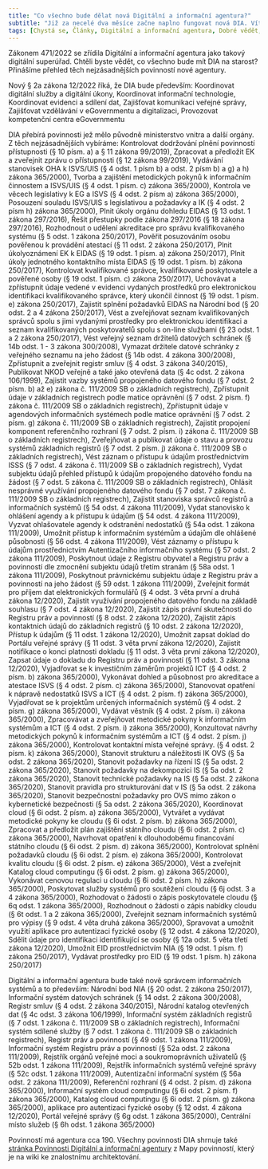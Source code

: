 ```yaml
---
title: "Co všechno bude dělat nová Digitální a informační agentura?"
subtitle: "Již za necelé dva měsíce začne naplno fungovat nová DIA. Víte ale, co vše bude muset řešit a jaké budou její povinnosti a pravomoci? Máme pro vás unikátní přehled."
tags: [Chystá se, Články, Digitální a informační agentura, Dobré vědět, Informace, Naše práce, Povinnosti, Projekt Mapa povinností, Řízení EG, Zajímavosti]]
---
```




Zákonem 471/2022 se zřídila Digitální a informační agentura jako takový digitální superúřad. Chtěli byste vědět, co všechno bude mít DIA na starost? Přinášíme přehled těch nejzásadnějších povinností nové agentury.


<!-- more -->

Nový § 2a zákona 12/2022 říká, že DIA bude především: Koordinovat digitální služby a digitální úkony, Koordinovat informační technologie, Koordinovat evidenci a sdílení dat, Zajišťovat komunikaci veřejné správy, Zajišťovat vzdělávání v eGovernmentu a digitalizaci, Provozovat kompetenční centra eGovernmentu


DIA přebírá povinnosti jež mělo původně ministerstvo vnitra a další orgány. Z těch nejzásadnějších vybíráme: Kontrolovat dodržování plnění povinností přístupnosti (§ 10 písm. a) a § 11 zákona 99/2019), Zpracovat a předložit EK a zveřejnit zprávu o přístupnosti (§ 12 zákona 99/2019), Vydávání stanovisek OHA k ISVS/UIS (§ 4 odst. 1 písm b) a odst. 2 písm b) a g) a h) zákona 365/2000), Tvorba a zajištění metodických pokynů k informačním činnostem a ISVS/UIS (§ 4 odst. 1 písm. c) zákona 365/2000), Kontrola ve věcech legislativy k EG a ISVS (§ 4 odst. 2 písm a) zákona 365/2000), Posouzení souladu ISVS/UIS s legislativou a požadavky a IK (§ 4 odst. 2 písm h) zákona 365/2000), Plnit úkoly orgánu dohledu EIDAS (§ 13 odst. 1 zákona 297/2016), Řešit přestupky podle zákona 297/2016 (§ 18 zákona 297/2016), Rozhodnout o udělení akreditace pro správu kvalifikovaného systému (§ 5 odst. 1 zákona 250/2017), Pověřit posuzováním osobu pověřenou k provádění atestací (§ 11 odst. 2 zákona 250/2017), Plnit úkolyoznámení EK k EIDAS (§ 19 odst. 1 písm. a) zákona 250/2017), Plnit úkoly jednotného kontaktního místa EIDAS (§ 19 odst. 1 písm. b) zákona 250/2017), Kontrolovat kvalifikované správce, kvalifikované poskytovatele a pověřené osoby (§ 19 odst. 1 písm. c) zákona 250/2017), Uchovávat a zpřístupnit údaje vedené v evidenci vydaných prostředků pro elektronickou identifikaci kvalifikovaného správce, který ukončil činnost (§ 19 odst. 1 písm. e) zákona 250/2017), Zajistit splnění požadavků EIDAS na Národní bod (§ 20 odst. 2 a 4 zákona 250/2017), Vést a zveřejňovat seznam kvalifikovaných správců spolu s jimi vydanými prostředky pro elektronickou identifikaci a seznam kvalifikovaných poskytovatelů spolu s on-line službami (§ 23 odst. 1 a 2 zákona 250/2017), Vést veřejný seznam držitelů datových schránek (§ 14b odst. 1 - 3 zákona 300/2008), Vymazat držitele datové schránky z veřejného seznamu na jeho žádost (§ 14b odst. 4 zákona 300/2008), Zpřístupnit a zveřejnit registr smluv (§ 4 odst. 3 zákona 340/2015), Publikovat NKOD veřejně a také jako otevřená data (§ 4c odst. 2 zákona 106/1999), Zajistit vazby systémů propojeného datového fondu (§ 7 odst. 2 písm. b) až e) zákona č. 111/2009 SB o základních registrech), Zpřístupnit údaje v základních registrech podle matice oprávnění (§ 7 odst. 2 písm. f) zákona č. 111/2009 SB o základních registrech), Zpřístupnit údaje v agendových informačních systémech podle matice oprávnění (§ 7 odst. 2 písm. g) zákona č. 111/2009 SB o základních registrech), Zajistit propojení komponent referenčního rozhraní (§ 7 odst. 2 písm. i) zákona č. 111/2009 SB o základních registrech), Zveřejňovat a publikovat údaje o stavu a provozu systémů základních registrů (§ 7 odst. 2 písm. j) zákona č. 111/2009 SB o základních registrech), Vést záznam o přístupu k údajům prostřednictvím ISSS (§ 7 odst. 4 zákona č. 111/2009 SB o základních registrech), Vydat subjektu údajů přehled přístupů k údajům propojeného datového fondu na žádost (§ 7 odst. 5 zákona č. 111/2009 SB o základních registrech), Ohlásit nesprávné využívání propojeného datového fondu (§ 7 odst. 7 zákona č. 111/2009 SB o základních registrech), Zajistit stanoviska správců registrů a informačních systémů (§ 54 odst. 4 zákona 111/2009), Vydat stanovisko k ohlášení agendy a k přístupu k údajům (§ 54 odst. 4 zákona 111/2009), Vyzvat ohlašovatele agendy k odstranění nedostatků (§ 54a odst. 1 zákona 111/2009), Umožnit přístup k informačním systémům a údajům dle ohlášené působnosti (§ 56 odst. 4 zákona 111/2009), Vést záznamy o přístupu k údajům prostřednictvím Autentizačního informačního systému (§ 57 odst. 2 zákona 111/2009), Poskytnout údaje z Registru obyvatel a Registru práv a povinností dle zmocnění subjektu údajů třetím stranám (§ 58a odst. 1 zákona 111/2009), Poskytnout právnickému subjektu údaje z Registru práv a povinností na jeho žádost (§ 59 odst. 1 zákona 111/2009), Zveřejnit formát pro příjem dat elektronických formulářů (§ 4 odst. 3 věta první a druhá zákona 12/2020), Zajistit využívání propojeného datového fondu na základě souhlasu (§ 7 odst. 4 zákona 12/2020), Zajistit zápis právní skutečnosti do Registru práv a povinností (§ 8 odst. 2 zákona 12/2020), Zajistit zápis kontaktních údajů do základních registrů (§ 10 odst. 2 zákona 12/2020), Přístup k údajům (§ 11 odst. 1 zákona 12/2020), Umožnit zapsat doklad do Portálu veřejné správy (§ 11 odst. 3 věta první zákona 12/2020), Zajistit notifikace o konci platnosti dokladu (§ 11 odst. 3 věta první zákona 12/2020), Zapsat údaje o dokladu do Registru práv a povinností (§ 11 odst. 3 zákona 12/2020), Vyjadřovat se k investičním záměrům projektů ICT (§ 4 odst. 2 písm. b) zákona 365/2000), Vykonávat dohled a působnost pro akreditace a atestace ISVS (§ 4 odst. 2 písm. c) zákona 365/2000), Stanovovat opatření k nápravě nedostatků ISVS a ICT (§ 4 odst. 2 písm. f) zákona 365/2000), Vyjadřovat se k projektům určených informačních systémů (§ 4 odst. 2 písm. g) zákona 365/2000), Vydávat věstník (§ 4 odst. 2 písm. i) zákona 365/2000), Zpracovávat a zveřejňovat metodické pokyny k informačním systémům a ICT (§ 4 odst. 2 písm. i) zákona 365/2000), Konzultovat návrhy metodických pokynů k informačním systémům a ICT (§ 4 odst. 2 písm. j) zákona 365/2000), Kontrolovat kontaktní místa veřejné správy. (§ 4 odst. 2 písm. k) zákona 365/2000), Stanovit strukturu a náležitosti IK OVS (§ 5a odst. 2 zákona 365/2020), Stanovit požadavky na řízení IS (§ 5a odst. 2 zákona 365/2020), Stanovit požadavky na dekompozici IS (§ 5a odst. 2 zákona 365/2020), Stanovit technické požadavky na IS (§ 5a odst. 2 zákona 365/2020), Stanovit pravidla pro strukturování dat v IS (§ 5a odst. 2 zákona 365/2020), Stanovit bezpečnostní požadavky pro OVS mimo zákon o kybernetické bezpečnosti (§ 5a odst. 2 zákona 365/2020), Koordinovat cloud (§ 6i odst. 2 písm. a) zákona 365/2000), Vytvářet a vydávat metodické pokyny ke cloudu (§ 6i odst. 2 písm. b) zákona 365/2000), Zpracovat a předložit plán zajištění státního cloudu (§ 6i odst. 2 písm. c) zákona 365/2000), Navrhovat opatření k dlouhodobému financování státního cloudu (§ 6i odst. 2 písm. d) zákona 365/2000), Kontrolovat splnění požadavků cloudu (§ 6i odst. 2 písm. e) zákona 365/2000), Kontrolovat kvalitu cloudu (§ 6i odst. 2 písm. e) zákona 365/2000), Vést a zveřejnit Katalog cloud computingu (§ 6i odst. 2 písm. g) zákona 365/2000), Vykonávat cenovou regulaci u cloudu (§ 6i odst. 2 písm. h) zákona 365/2000), Poskytovat služby systémů pro soutěžení cloudu (§ 6j odst. 3 a 4 zákona 365/2000), Rozhodovat o žádosti o zápis poskytovatele cloudu (§ 6q odst. 1 zákona 365/2000), Rozhodnout o žádosti o zápis nabídky cloudu (§ 6t odst. 1 a 2 zákona 365/2000), Zveřejnit seznam informačních systémů pro výpisy (§ 9 odst. 4 věta druhá zákona 365/2000), Spravovat a umožnit využití aplikace pro autentizaci fyzické osoby (§ 12 odst. 4 zákona 12/2020), Sdělit údaje pro identifikaci identifikující se osoby (§ 12a odst. 5 věta třetí zákona 12/2020), Umožnit EID prostřednictvím NIA (§ 19 odst. 1 písm. f) zákona 250/2017), Vydávat prostředky pro EID (§ 19 odst. 1 písm. h) zákona 250/2017)




Digitální a informační agentura bude také nově správcem informačních systémů a to především: Národní bod NIA (§ 20 odst. 2 zákona 250/2017), Informační systém datových schránek (§ 14 odst. 2 zákona 300/2008), Registr smluv (§ 4 odst. 2 zákona 340/2015), Národní katalog otevřených dat (§ 4c odst. 3 zákona 106/1999), Informační systém základních registrů (§ 7 odst. 1 zákona č. 111/2009 SB o základních registrech), Informační systém sdílené služby (§ 7 odst. 1 zákona č. 111/2009 SB o základních registrech), Registr práv a povinností (§ 49 odst. 1 zákona 111/2009), Informační systém Registru práv a povinností (§ 52a odst. 2 zákona 111/2009), Rejstřík orgánů veřejné moci a soukromoprávních uživatelů (§ 52b odst. 1 zákona 111/2009), Rejstřík informačních systémů veřejné správy (§ 52c odst. 1 zákona 111/2009), Autentizační informační systém (§ 56a odst. 2 zákona 111/2009), Referenční rozhraní (§ 4 odst. 2 písm. d) zákona 365/2000), Informační systém cloud computingu (§ 6i odst. 2 písm. f) zákona 365/2000), Katalog cloud computingu (§ 6i odst. 2 písm. g) zákona 365/2000), aplikace pro autentizaci fyzické osoby (§ 12 odst. 4 zákona 12/2020), Portál veřejné správy (§ 6g odst. 1 zákona 365/2000), Centrální místo služeb (§ 6h odst. 1 zákona 365/2000)

Povinností má agentura cca 190. Všechny povinnosti DIA shrnuje také [stránka Povinnosti Digitální a informační agentury](https://architektovani.tiddlyhost.com/#Povinnosti%20DIA.csv) z Mapy povinností, který je na wiki ke znalostnímu architektování.
